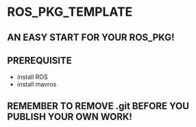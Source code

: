 # ROS_PKG_TEMPLATE
## AN EASY START FOR YOUR ROS_PKG!
## PREREQUISITE
- install ROS
- install mavros
## REMEMBER TO REMOVE .git BEFORE YOU PUBLISH YOUR OWN WORK!

